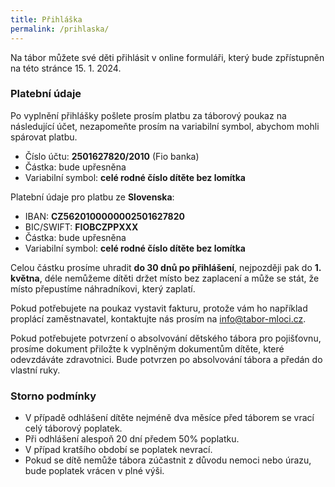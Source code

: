 ```yaml
---
title: Přihláška
permalink: /prihlaska/
---
```


Na tábor můžete své děti přihlásit v online formuláři, který bude zpřístupněn 
na této stránce 15. 1. 2024.


### Platební údaje

Po vyplnění přihlášky pošlete prosím platbu za táborový poukaz na následující
účet, nezapomeňte prosím na variabilní symbol, abychom mohli spárovat platbu.

* Číslo účtu: **2501627820/2010** (Fio banka)
* Částka: bude upřesněna
* Variabilní symbol: **celé rodné číslo dítěte bez lomítka**

Platební údaje pro platbu ze **Slovenska**:

* IBAN: **CZ5620100000002501627820**
* BIC/SWIFT: **FIOBCZPPXXX**
* Částka: bude upřesněna
* Variabilní symbol: **celé rodné číslo dítěte bez lomítka**

Celou částku prosíme uhradit **do 30 dnů po přihlášení**, nejpozději pak do **1. května**,
déle nemůžeme dítěti držet místo bez zaplacení a může se stát, že místo přepustíme náhradníkovi,
který zaplatí.

Pokud potřebujete na poukaz vystavit fakturu, protože vám ho například proplácí
zaměstnavatel, kontaktujte nás prosím na
<a href="mailto:info@tabor-mloci.cz">info@tabor-mloci.cz</a>.

Pokud potřebujete potvrzení o absolvování dětského tábora pro pojišťovnu, prosíme
dokument přiložte k vyplněným dokumentům dítěte, které odevzdáváte zdravotnici.
Bude potvrzen po absolvování tábora a předán do vlastní ruky.

### Storno podmínky

* V případě odhlášení dítěte nejméně dva měsíce před táborem se vrací celý táborový poplatek.
* Při odhlášení alespoň 20 dní předem 50% poplatku.
* V případ kratšího období se poplatek nevrací.
* Pokud se dítě nemůže tábora zúčastnit z důvodu nemoci nebo úrazu, bude poplatek vrácen v plné výši.
